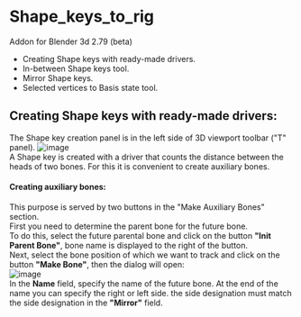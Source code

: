 # Shape_keys_to_rig
Addon for Blender 3d 2.79 (beta)

- Сreating Shape keys with ready-made drivers.
- In-between Shape keys tool.
- Mirror Shape keys.
- Selected vertices to Basis state tool.

## Сreating Shape keys with ready-made drivers:
The Shape key creation panel is in the left side of 3D viewport toolbar ("T" panel).
![image](https://user-images.githubusercontent.com/22092835/58975072-bb7b2a00-87cc-11e9-86eb-336791d23f20.png) <br/>
A Shape key is created with a driver that counts the distance between the heads of two bones. For this it is convenient to create auxiliary bones.
#### Сreating auxiliary bones:
This purpose is served by two buttons in the "Make Auxiliary Bones" section.<br/>
First you need to determine the parent bone for the future bone.<br/>
To do this, select the future parental bone and click on the button **"Init Parent Bone"**, bone name is displayed to the right of the button.<br/>
Next, select the bone position of which we want to track and click on the button **"Make Bone"**, then the dialog will open:<br/>
![image](https://user-images.githubusercontent.com/22092835/58978855-6c85c280-87d5-11e9-9563-8b7a5623fdd0.png)<br/>
In the **Name** field, specify the name of the future bone. At the end of the name you can specify the right or left side. the side designation must match the side designation in the **"Mirror"** field.
